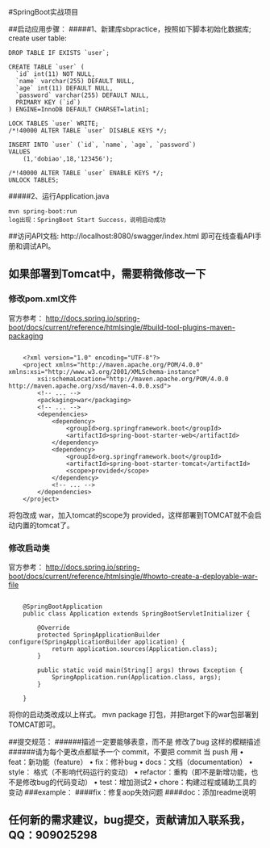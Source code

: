 #SpringBoot实战项目


##启动应用步骤：
#####1、新建库sbpractice，按照如下脚本初始化数据库;
create user table:
```
DROP TABLE IF EXISTS `user`;

CREATE TABLE `user` (
  `id` int(11) NOT NULL,
  `name` varchar(255) DEFAULT NULL,
  `age` int(11) DEFAULT NULL,
  `password` varchar(255) DEFAULT NULL,
  PRIMARY KEY (`id`)
) ENGINE=InnoDB DEFAULT CHARSET=latin1;

LOCK TABLES `user` WRITE;
/*!40000 ALTER TABLE `user` DISABLE KEYS */;

INSERT INTO `user` (`id`, `name`, `age`, `password`)
VALUES
	(1,'dobiao',18,'123456');

/*!40000 ALTER TABLE `user` ENABLE KEYS */;
UNLOCK TABLES;

```
#####2、运行Application.java 
```
mvn spring-boot:run
log出现：SpringBoot Start Success，说明启动成功
```
##访问API文档:
http://localhost:8080/swagger/index.html 即可在线查看API手册和调试API。



## 如果部署到Tomcat中，需要稍微修改一下

### 修改pom.xml文件

官方参考：
http://docs.spring.io/spring-boot/docs/current/reference/htmlsingle/#build-tool-plugins-maven-packaging

```

	<?xml version="1.0" encoding="UTF-8"?>
	<project xmlns="http://maven.apache.org/POM/4.0.0" xmlns:xsi="http://www.w3.org/2001/XMLSchema-instance"
	    xsi:schemaLocation="http://maven.apache.org/POM/4.0.0 http://maven.apache.org/xsd/maven-4.0.0.xsd">
	    <!-- ... -->
	    <packaging>war</packaging>
	    <!-- ... -->
	    <dependencies>
	        <dependency>
	            <groupId>org.springframework.boot</groupId>
	            <artifactId>spring-boot-starter-web</artifactId>
	        </dependency>
	        <dependency>
	            <groupId>org.springframework.boot</groupId>
	            <artifactId>spring-boot-starter-tomcat</artifactId>
	            <scope>provided</scope>
	        </dependency>
	        <!-- ... -->
	    </dependencies>
	</project>

```

将包改成 war，加入tomcat的scope为 provided，这样部署到TOMCAT就不会启动内置的tomcat了。

### 修改启动类

官方参考：
http://docs.spring.io/spring-boot/docs/current/reference/htmlsingle/#howto-create-a-deployable-war-file

```

	@SpringBootApplication
	public class Application extends SpringBootServletInitializer {
	
	    @Override
	    protected SpringApplicationBuilder configure(SpringApplicationBuilder application) {
	        return application.sources(Application.class);
	    }
	
	    public static void main(String[] args) throws Exception {
	        SpringApplication.run(Application.class, args);
	    }
	
	}

```

将你的启动类改成以上样式。 mvn package 打包，并把target下的war包部署到TOMCAT即可。

##提交规范：
######描述一定要能够表意，而不是 修改了bug 这样的模糊描述
######请为每个更改点都赋予一个 commit，不要把 commit 当 push 用
	•	feat：新功能（feature）
	•	fix：修补bug
	•	docs：文档（documentation）
	•	style： 格式（不影响代码运行的变动）
	•	refactor：重构（即不是新增功能，也不是修改bug的代码变动）
	•	test：增加测试2
	•	chore：构建过程或辅助工具的变动
###example：
####fix：修复aop失效问题
####doc：添加readme说明

## 任何新的需求建议，bug提交，贡献请加入联系我，QQ：909025298